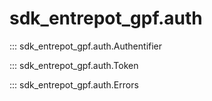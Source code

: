 # sdk_entrepot_gpf.auth

::: sdk_entrepot_gpf.auth.Authentifier

::: sdk_entrepot_gpf.auth.Token

::: sdk_entrepot_gpf.auth.Errors
